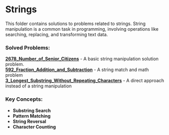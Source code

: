 # Strings

This folder contains solutions to problems related to strings. String manipulation is a common task in programming, involving operations like searching, replacing, and transforming text data.

### Solved Problems:
 **[2678_Number_of_Senior_Citizens](2678_EASY_Number_of_Senior_Citizens.ts)** - A basic string manipulation solution problem.  
 **[592_Fraction_Addition_and_Subtraction](592_MEDIUM_Fraction_Addition_and_Subtraction.ts)** - A string match and math problem  
 **[3_Longest_Substring_Without_Repeating_Characters](3_MEDIUM_Longest_Substring_Without_Repeating_Characters.cpp)** - A direct approach instead of a string manipulation  
  
### Key Concepts:
- **Substring Search**
- **Pattern Matching**
- **String Reversal**
- **Character Counting**